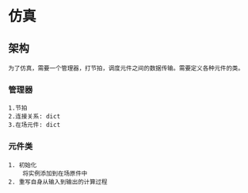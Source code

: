 # 仿真
## 架构
    为了仿真，需要一个管理器，打节拍，调度元件之间的数据传输。需要定义各种元件的类。
### 管理器
    1.节拍
    2.连接关系: dict
    3.在场元件: dict
### 元件类
    1. 初始化
        将实例添加到在场原件中
    2. 重写自身从输入到输出的计算过程
